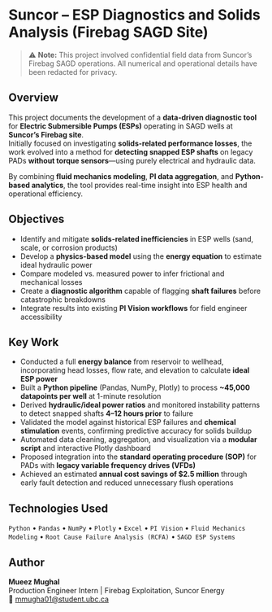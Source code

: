 # Suncor – ESP Diagnostics and Solids Analysis (Firebag SAGD Site)

> ⚠️ **Note:** This project involved confidential field data from Suncor’s Firebag SAGD operations. All numerical and operational details have been redacted for privacy.

## Overview
This project documents the development of a **data-driven diagnostic tool** for **Electric Submersible Pumps (ESPs)** operating in SAGD wells at **Suncor’s Firebag site**.  
Initially focused on investigating **solids-related performance losses**, the work evolved into a method for **detecting snapped ESP shafts** on legacy PADs **without torque sensors**—using purely electrical and hydraulic data.  

By combining **fluid mechanics modeling**, **PI data aggregation**, and **Python-based analytics**, the tool provides real-time insight into ESP health and operational efficiency.

## Objectives
- Identify and mitigate **solids-related inefficiencies** in ESP wells (sand, scale, or corrosion products)  
- Develop a **physics-based model** using the **energy equation** to estimate ideal hydraulic power  
- Compare modeled vs. measured power to infer frictional and mechanical losses  
- Create a **diagnostic algorithm** capable of flagging **shaft failures** before catastrophic breakdowns  
- Integrate results into existing **PI Vision workflows** for field engineer accessibility  

## Key Work
- Conducted a full **energy balance** from reservoir to wellhead, incorporating head losses, flow rate, and elevation to calculate **ideal ESP power**  
- Built a **Python pipeline** (Pandas, NumPy, Plotly) to process **~45,000 datapoints per well** at 1-minute resolution  
- Derived **hydraulic/ideal power ratios** and monitored instability patterns to detect snapped shafts **4–12 hours prior** to failure  
- Validated the model against historical ESP failures and **chemical stimulation** events, confirming predictive accuracy for solids buildup  
- Automated data cleaning, aggregation, and visualization via a **modular script** and interactive Plotly dashboard  
- Proposed integration into the **standard operating procedure (SOP)** for PADs with **legacy variable frequency drives (VFDs)**  
- Achieved an estimated **annual cost savings of \$2.5 million** through early fault detection and reduced unnecessary flush operations  

## Technologies Used
`Python` • `Pandas` • `NumPy` • `Plotly` • `Excel` • `PI Vision` • `Fluid Mechanics Modeling` • `Root Cause Failure Analysis (RCFA)` • `SAGD ESP Systems`

## Author
**Mueez Mughal**  
Production Engineer Intern | Firebag Exploitation, Suncor Energy  
📧 mmugha01@student.ubc.ca
